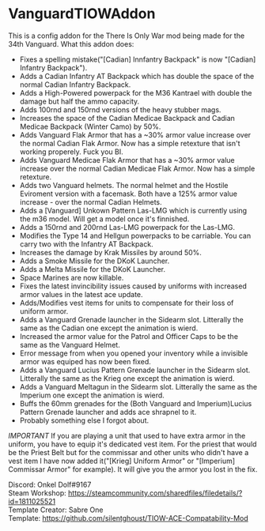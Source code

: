 # VanguardTIOWAddon
This is a config addon for the There Is Only War mod being made for the 34th Vanguard.
What this addon does:
- Fixes a spelling mistake("[Cadian] Innfantry Backpack" is now "[Cadian] Infantry Backpack").
- Adds a Cadian Infantry AT Backpack which has double the space of the normal Cadian Infantry Backpack.
- Adds a High-Powered powerpack for the M36 Kantrael with double the damage but half the ammo capacity.
- Adds 100rnd and 150rnd versions of the heavy stubber mags.
- Increases the space of the Cadian Medicae Backpack and Cadian Medicae Backpack (Winter Camo) by 50%.
- Adds Vanguard Flak Armor that has a ~30% armor value increase over the normal Cadian Flak Armor. Now has a simple retexture that isn't working properely. Fuck you BI.
- Adds Vanguard Medicae Flak Armor that has a ~30% armor value increase over the normal Cadian Medicae Flak Armor. Now has a simple retexture.
- Adds two Vanguard helmets. The normal helmet and the Hostile Eviroment version with a facemask. Both have a 125% armor value increase - over the normal Cadian Helmets.
- Adds a [Vanguard] Unkown Pattern Las-LMG which is currently using the m36 model. Will get a model once it's finnished.
- Adds a 150rnd and 200rnd Las-LMG powerpack for the Las-LMG.
- Modifies the Type 14 and Hellgun powerpacks to be carriable. You can carry two with the Infantry AT Backpack.
- Increases the damage by Krak Missiles by around 50%.
- Adds a Smoke Missile for the DKoK Launcher.
- Adds a Melta Missile for the DKoK Launcher.
- Space Marines are now killable.
- Fixes the latest invincibility issues caused by uniforms with increased armor values in the latest ace update.
- Adds/Modifies vest items for units to compensate for their loss of uniform armor.
- Adds a Vanguard Grenade launcher in the Sidearm slot. Litterally the same as the Cadian one except the animation is wierd.
- Increased the armor value for the Patrol and Officer Caps to be the same as the Vanguard Helmet.
- Error message from when you opened your inventory while a invisible armor was equiped has now been fixed.
- Adds a Vanguard Lucius Pattern Grenade launcher in the Sidearm slot. Litterally the same as the Krieg one except the animation is wierd.
- Adds a Vanguard Meltagun in the Sidearm slot. Litterally the same as the Imperium one except the animation is wierd.
- Buffs the 60mm grenades for the (Both Vanguard and Imperium)Lucius Pattern Grenade launcher and adds ace shrapnel to it.
- Probably something else I forgot about.


*IMPORTANT* If you are playing a unit that used to have extra armor in the uniform, you have to equip it's dedicated vest item. For the priest that would be the Priest Belt but for the commissar and other units who didn't have a vest item I have now added it("[Krieg] Uniform Armor" or "[Imperium] Commissar Armor" for example). It will give you the armor you lost in the fix.

Discord: Onkel Dolf#9167 <br />
Steam Workshop: https://steamcommunity.com/sharedfiles/filedetails/?id=1811025521 <br />
Template Creator: Sabre One <br />
Template: https://github.com/silentghoust/TIOW-ACE-Compatability-Mod
